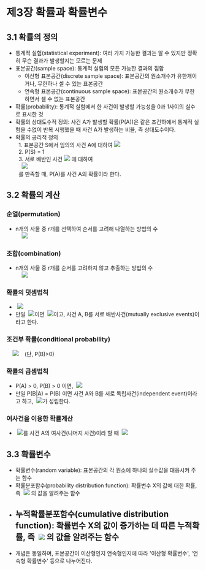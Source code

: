 # 제3장 확률과 확률변수

## 3.1 확률의 정의

- 통계적 실험(statistical experiment): 여러 가지 가능한 결과는 알 수 있지만 정확히 무슨 결과가 발생할지는 모르는 문제
- 표본공간(sample space): 통계적 실험의 모든 가능한 결과의 집합
  - 이산형 표본공간(discrete sample space): 표본공간의 원소개수가 유한개이거나, 무한하나 셀 수 있는 표본공간
  - 연속형 표본공간(continuous sample space): 표본공간의 원소개수가 무한하면서 셀 수 없는 표본공간
- 확률(probability): 통계적 실험에서 한 사건이 발생할 가능성을 0과 1사이의 실수로 표시한 것
- 확률의 상대도수적 정의: 사건 A가 발생할 확률(P(A))은 같은 조건하에서 통계적 실험을 수없이 반복 시행했을 때 사건 A가 발생하는 비율, 즉 상대도수이다.
- 확률의 공리적 정의  
&nbsp;&nbsp;1. 표본공간 S에서 임의의 사건 A에 대하여 <img src="https://latex.codecogs.com/svg.latex?0\leq\,\!P(A)\leq1" />  
&nbsp;&nbsp;2. P(S) = 1  
&nbsp;&nbsp;3. 서로 배반인 사건 <img src="https://latex.codecogs.com/svg.latex?A_{1},A_{2},\cdots" /> 에 대하여  
&nbsp;&nbsp;&nbsp;&nbsp;<img src="https://latex.codecogs.com/svg.latex?P(A_{1}\cup\,\!A_{2}\cup\cdots)=P(A_{1})+P(A_{2})+\cdots" />  
&nbsp;&nbsp;를 만족할 때, P(A)를 사건 A의 확률이라 한다.

## 3.2 확률의 계산

### 순열(permutation)

- n개의 사물 중 r개를 선택하여 순서를 고려해 나열하는 방법의 수  
&nbsp;&nbsp;&nbsp;&nbsp;<img src="https://latex.codecogs.com/svg.latex?_{n}P_{r}=n(n-1)(n-2)\cdots(n-r-+1)=\frac{n!}{(n-r)!}" />  

### 조합(combination)

- n개의 사물 중 r개를 순서를 고려하지 않고 추출하는 방법의 수  
&nbsp;&nbsp;&nbsp;&nbsp;<img src="https://latex.codecogs.com/svg.latex?_{n}C_{r}=\binom{n}{r}=\frac{_{n}P_{r}}{r!}=\frac{n!}{r!(n-r)!}" />  

### 확률의 덧셈법칙  

- &nbsp;<img src="https://latex.codecogs.com/svg.latex?P(A\cup\,\!B)=P(A)+P(B)-P(A\cap\,\!B)" />
- 만일 &nbsp;<img src="https://latex.codecogs.com/svg.latex?A\cap\,\!B=\varnothing" />이면 &nbsp;<img src="https://latex.codecogs.com/svg.latex?P(A\cup\,\!B)=P(A)+P(B)" />이고, 사건 A, B를 서로 배반사건(mutually exclusive events)이라고 한다.
  
### 조건부 확률(conditional probability)

&nbsp;&nbsp;&nbsp;&nbsp;<img src="https://latex.codecogs.com/svg.latex?P(A\mid\,\!B)=\frac{P(A\cap\,\!B)}{P(B)}" />&nbsp;&nbsp;&nbsp;&nbsp;(단, P(B)>0)

### 확률의 곱셈법칙

- P(A) > 0, P(B) > 0 이면, &nbsp;<img src="https://latex.codecogs.com/svg.latex?P(A\cap\,\!B)=\,\!P(A)P(B\mid\,\!A)=\,\!P(B)P(A\mid\,\!B)" />
- 만일 P(B|A) = P(B) 이면 사건 A와 B를 서로 독립사건(independent event)이라고 하고, &nbsp;<img src="https://latex.codecogs.com/svg.latex?P(A\cap\,\!B)=\,\!P(A)P(B)\:" />가 성립한다.

### 여사건을 이용한 확률계산
- &nbsp;<img src="https://latex.codecogs.com/svg.latex?A^C" />를 사건 A의 여사건(나머지 사건)이라 할 때 &nbsp;<img src="https://latex.codecogs.com/svg.latex?P(A^{C})=1-P(A)" />

## 3.3 확률변수

- 확률변수(random variable): 표본공간의 각 원소에 하나의 실수값을 대응시켜 주는 함수
- 확률분포함수(probability distribution function): 확률변수 X의 값에 대한 확률, 즉 &nbsp;<img src="https://latex.codecogs.com/svg.latex?P(X=x)" /> 의 값을 알려주는 함수
- 누적확률분포함수(cumulative distribution function): 확률변수 X의 값이 증가하는 데 따른 누적확률, 즉 &nbsp;<img src="https://latex.codecogs.com/svg.latex?P(X\leq\,\!x)" /> 의 값을 알려주는 함수
  -
- 개념은 동일하며, 표본공간이 이산형인지 연속형인지에 따라 '이산형 확률변수', '연속형 확률변수' 등으로 나누어진다.



